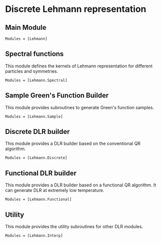 # Discrete Lehmann representation

## Main Module

```@autodocs
Modules = [Lehmann]
```

## Spectral functions

This module defines the kernels of Lehmann representation for different particles and symmetries.

```@autodocs
Modules = [Lehmann.Spectral]
```

## Sample Green's Function Builder

This module provides subroutines to generate Green's function samples. 

```@autodocs
Modules = [Lehmann.Sample]
```

## Discrete DLR builder

This module provides a DLR builder based on the conventional QR algorithm. 

```@autodocs
Modules = [Lehmann.Discrete]
```

## Functional DLR builder

This module provides a DLR builder based on a functional QR algorithm. It can generate DLR at extremely low temperature.

```@autodocs
Modules = [Lehmann.Functional]
```

## Utility

This module provides the utility subroutines for other DLR modules.

```@autodocs
Modules = [Lehmann.Interp]
```